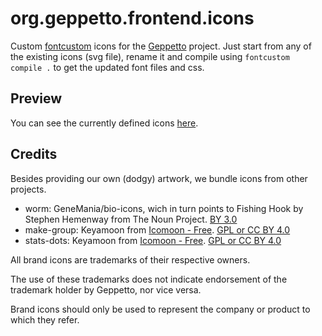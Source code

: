 # org.geppetto.frontend.icons

Custom [fontcustom](https://github.com/FontCustom/fontcustom) icons for the
[Geppetto](https://github.com/openworm/org.geppetto) project. Just start from any of the existing
icons (svg file), rename it and compile using `fontcustom compile .` to get the
updated font files and css.

## Preview

You can see the currently defined icons [here](http://rawgit.com/tarelli/org.geppetto.frontend.icons/master/gpt/gpt-icons-preview.html).


## Credits

Besides providing our own (dodgy) artwork, we bundle icons from other projects. 

- worm: GeneMania/bio-icons, wich in turn points to Fishing Hook by Stephen
  Hemenway from The Noun Project. [BY 3.0](https://creativecommons.org/licenses/by/3.0/)
- make-group: Keyamoon from [Icomoon - Free](icomoon.io). [GPL or CC BY
  4.0](https://creativecommons.org/licenses/by/4.0/)
- stats-dots: Keyamoon from [Icomoon - Free](icomoon.io). [GPL or CC BY
  4.0](https://creativecommons.org/licenses/by/4.0/)

All brand icons are trademarks of their respective owners.

The use of these trademarks does not indicate endorsement of the trademark holder by Geppetto, nor vice versa.

Brand icons should only be used to represent the company or product to which they refer.
